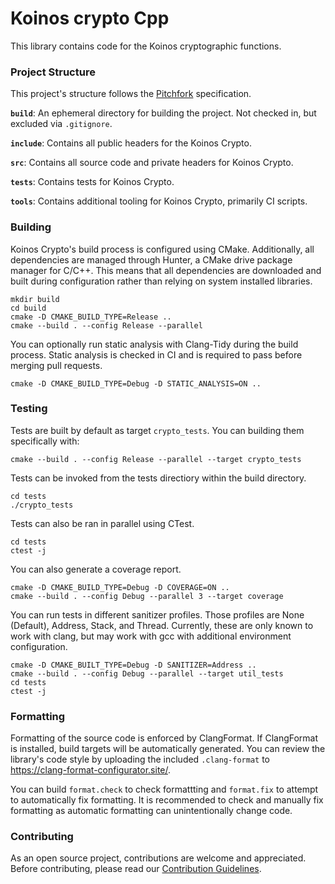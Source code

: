 # Koinos crypto Cpp

This library contains code for the Koinos cryptographic functions.

### Project Structure

This project's structure follows the [Pitchfork](https://api.csswg.org/bikeshed/?force=1&url=https://raw.githubusercontent.com/vector-of-bool/pitchfork/develop/data/spec.bs) specification.

**`build`**: An ephemeral directory for building the project. Not checked in, but excluded via `.gitignore`.

**`include`**: Contains all public headers for the Koinos Crypto.

**`src`**: Contains all source code and private headers for Koinos Crypto.

**`tests`**: Contains tests for Koinos Crypto.

**`tools`**: Contains additional tooling for Koinos Crypto, primarily CI scripts.

### Building

Koinos Crypto's build process is configured using CMake. Additionally, all dependencies are managed through Hunter, a CMake drive package manager for C/C++. This means that all dependencies are downloaded and built during configuration rather than relying on system installed libraries.

```
mkdir build
cd build
cmake -D CMAKE_BUILD_TYPE=Release ..
cmake --build . --config Release --parallel
```

You can optionally run static analysis with Clang-Tidy during the build process. Static analysis is checked in CI and is required to pass before merging pull requests.

```
cmake -D CMAKE_BUILD_TYPE=Debug -D STATIC_ANALYSIS=ON ..
```

### Testing

Tests are built by default as target `crypto_tests`. You can building them specifically with:

```
cmake --build . --config Release --parallel --target crypto_tests
```

Tests can be invoked from the tests directiory within the build directory.

```
cd tests
./crypto_tests
```

Tests can also be ran in parallel using CTest.

```
cd tests
ctest -j
```

You can also generate a coverage report.

```
cmake -D CMAKE_BUILD_TYPE=Debug -D COVERAGE=ON ..
cmake --build . --config Debug --parallel 3 --target coverage
```

You can run tests in different sanitizer profiles. Those profiles are None (Default), Address, Stack, and Thread. Currently, these are only known to work with clang, but may work with gcc with additional environment configuration.

```
cmake -D CMAKE_BUILT_TYPE=Debug -D SANITIZER=Address ..
cmake --build . --config Debug --parallel --target util_tests
cd tests
ctest -j
```

### Formatting

Formatting of the source code is enforced by ClangFormat. If ClangFormat is installed, build targets will be automatically generated. You can review the library's code style by uploading the included `.clang-format` to https://clang-format-configurator.site/.

You can build `format.check` to check formattting and `format.fix` to attempt to automatically fix formatting. It is recommended to check and manually fix formatting as automatic formatting can unintentionally change code.

### Contributing

As an open source project, contributions are welcome and appreciated. Before contributing, please read our [Contribution Guidelines](CONTRIBUTING.md).
